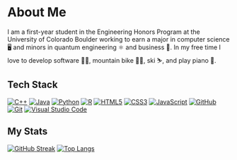 # About Me
I am a first-year student in the Engineering Honors Program at the University of Colorado Boulder working to earn a major in computer science 🖥️ and minors in quantum engineering ⚛️ and business 👔. In my free time I love to develop software 👨‍💻, mountain bike 🚵‍♂️, ski ⛷️, and play piano 🎹.

## Tech Stack
[![C++](https://img.shields.io/badge/c++-%2300599C.svg?style=for-the-badge&logo=c%2B%2B&logoColor=white)](https://en.wikipedia.org/wiki/C%2B%2B)
[![Java](https://img.shields.io/badge/java-%23ED8B00.svg?style=for-the-badge&logo=openjdk&logoColor=white)](https://www.java.com/en/)
[![Python](https://img.shields.io/badge/python-%233776AB?style=for-the-badge&logo=python&logoColor=white&link=https%3A%2F%2F)](https://www.python.org)
[![R](https://img.shields.io/badge/r-%23276DC3?style=for-the-badge&logo=r&logoColor=white&link=https%3A%2F%2F)](https://www.r-project.org)
[![HTML5](https://img.shields.io/badge/html5-%23E34F26.svg?style=for-the-badge&logo=html5&logoColor=white)](https://en.wikipedia.org/wiki/HTML)
[![CSS3](https://img.shields.io/badge/css3-%231572B6.svg?style=for-the-badge&logo=css3&logoColor=white)](https://en.wikipedia.org/wiki/CSS)
[![JavaScript](https://img.shields.io/badge/javascript-%23323330.svg?style=for-the-badge&logo=javascript&logoColor=%23F7DF1E)](https://en.wikipedia.org/wiki/JavaScript)
[![GitHub](https://img.shields.io/badge/github-%23121011.svg?style=for-the-badge&logo=github&logoColor=white)](https://github.com/)
[![Git](https://img.shields.io/badge/git-%23F05033.svg?style=for-the-badge&logo=git&logoColor=white)](https://git-scm.com/)
[![Visual Studio Code](https://img.shields.io/badge/Visual%20Studio%20Code-0078d7.svg?style=for-the-badge&logo=visual-studio-code&logoColor=white)](https://code.visualstudio.com/)

## My Stats
[![GitHub Streak](https://streak-stats.demolab.com?user=njclose&theme=dark)](https://git.io/streak-stats)
[![Top Langs](https://github-readme-stats.vercel.app/api/top-langs/?username=njclose&layout=donut&theme=dark&show)](https://github.com/anuraghazra/github-readme-stats)








<!--
**njclose/njclose** is a ✨ _special_ ✨ repository because its `README.md` (this file) appears on your GitHub profile.

Here are some ideas to get you started:

- 🔭 I’m currently working on ...
- 🌱 I’m currently learning ...
- 👯 I’m looking to collaborate on ...
- 🤔 I’m looking for help with ...
- 💬 Ask me about ...
- 📫 How to reach me: ...
- 😄 Pronouns: ...
- ⚡ Fun fact: ...
-->
